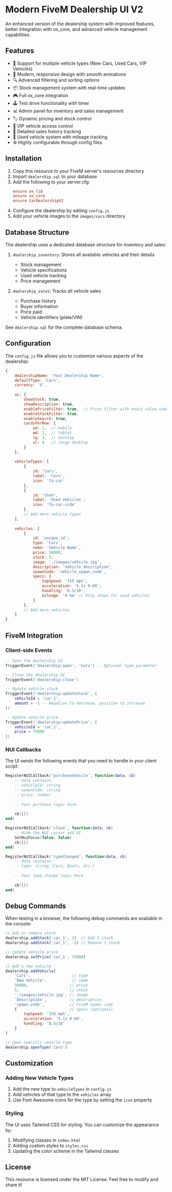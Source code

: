 # Modern FiveM Dealership UI V2

An enhanced version of the dealership system with improved features, better integration with ox_core, and advanced vehicle management capabilities.

## Features

- 🚗 Support for multiple vehicle types (New Cars, Used Cars, VIP Vehicles)
- 🎨 Modern, responsive design with smooth animations
- 🔍 Advanced filtering and sorting options
- 📦 Stock management system with real-time updates
- 🎮 Full ox_core integration
- 🕹️ Test drive functionality with timer
- 📊 Admin panel for inventory and sales management
- 🏷️ Dynamic pricing and stock control
- 🔐 VIP vehicle access control
- 📝 Detailed sales history tracking
- 🚙 Used vehicle system with mileage tracking
- ⚙️ Highly configurable through config files

## Installation

1. Copy this resource to your FiveM server's resources directory
2. Import `dealership.sql` to your database
3. Add the following to your server.cfg:
   ```cfg
   ensure ox_lib
   ensure ox_core
   ensure CarDealershipV2
   ```
4. Configure the dealership by editing `config.js`
5. Add your vehicle images to the `images/cars` directory

## Database Structure

The dealership uses a dedicated database structure for inventory and sales:

1. `dealership_inventory`: Stores all available vehicles and their details
   - Stock management
   - Vehicle specifications
   - Used vehicle tracking
   - Price management

2. `dealership_sales`: Tracks all vehicle sales
   - Purchase history
   - Buyer information
   - Price paid
   - Vehicle identifiers (plate/VIN)

See `dealership.sql` for the complete database schema.

## Configuration

The `config.js` file allows you to customize various aspects of the dealership:

```javascript
{
    dealershipName: 'Your Dealership Name',
    defaultType: 'Cars',
    currency: '$',
    
    ui: {
        showStock: true,
        showDescription: true,
        enablePriceFilter: true,  // Price filter with exact value input (auto-rounds to whole numbers)
        enableStockFilter: true,
        enableSearch: true,
        cardsPerRow: {
            sm: 1,  // mobile
            md: 2,  // tablet
            lg: 3,  // desktop
            xl: 4   // large desktop
        }
    },
    
    vehicleTypes: [
        {
            id: 'Cars',
            label: 'Cars',
            icon: 'fa-car'
        },
        {
            id: 'Used',
            label: 'Used Vehicles',
            icon: 'fa-car-side'
        },
        // Add more vehicle types
    ],
    
    vehicles: [
        {
            id: 'unique_id',
            type: 'Cars',
            name: 'Vehicle Name',
            price: 50000,
            stock: 5,
            image: './images/vehicle.jpg',
            description: 'Vehicle description',
            spawnCode: 'vehicle_spawn_code',
            specs: {
                topSpeed: '155 mph',
                acceleration: '5.1s 0-60',
                handling: '8.5/10',
                mileage: '0 km' // Only shown for used vehicles
            }
        },
        // Add more vehicles
    ]
}
```

## FiveM Integration

### Client-side Events

```lua
-- Open the dealership UI
TriggerEvent('dealership:open', 'Cars') -- Optional type parameter

-- Close the dealership UI
TriggerEvent('dealership:close')

-- Update vehicle stock
TriggerEvent('dealership:updateStock', {
    vehicleId = 'car_1',
    amount = -1 -- Negative to decrease, positive to increase
})

-- Update vehicle price
TriggerEvent('dealership:updatePrice', {
    vehicleId = 'car_1',
    price = 75000
})
```

### NUI Callbacks

The UI sends the following events that you need to handle in your client script:

```lua
RegisterNUICallback('purchaseVehicle', function(data, cb)
    -- data contains:
    -- vehicleId: string
    -- spawnCode: string
    -- price: number
    
    -- Your purchase logic here
    
    cb({})
end)

RegisterNUICallback('close', function(data, cb)
    -- Hide the NUI cursor and UI
    SetNuiFocus(false, false)
    cb({})
end)

RegisterNUICallback('typeChanged', function(data, cb)
    -- data contains:
    -- type: string (Cars, Boats, etc.)
    
    -- Your type change logic here
    
    cb({})
end)
```

## Debug Commands

When testing in a browser, the following debug commands are available in the console:

```javascript
// Add or remove stock
dealership.addStock('car_1', 1)  // Add 1 stock
dealership.addStock('car_1', -1) // Remove 1 stock

// Update vehicle price
dealership.setPrice('car_1', 75000)

// Add a new vehicle
dealership.addVehicle(
    'Cars',                  // type
    'New Vehicle',           // name
    50000,                  // price
    5,                      // stock
    './images/vehicle.jpg', // image
    'Description',          // description
    'spawn_code',           // FiveM spawn code
    {                       // specs (optional)
        topSpeed: '155 mph',
        acceleration: '5.1s 0-60',
        handling: '8.5/10'
    }
)

// Open specific vehicle type
dealership.openType('Cars')
```

## Customization

### Adding New Vehicle Types

1. Add the new type to `vehicleTypes` in `config.js`
2. Add vehicles of that type to the `vehicles` array
3. Use Font Awesome icons for the type by setting the `icon` property

### Styling

The UI uses Tailwind CSS for styling. You can customize the appearance by:

1. Modifying classes in `index.html`
2. Adding custom styles to `styles.css`
3. Updating the color scheme in the Tailwind classes

## License

This resource is licensed under the MIT License. Feel free to modify and share it!
